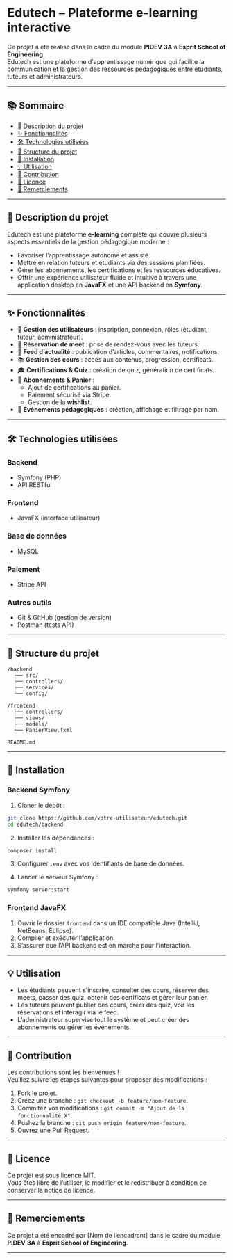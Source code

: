 
# Edutech – Plateforme e-learning interactive

Ce projet a été réalisé dans le cadre du module **PIDEV 3A** à **Esprit School of Engineering**.  
Edutech est une plateforme d'apprentissage numérique qui facilite la communication et la gestion des ressources pédagogiques entre étudiants, tuteurs et administrateurs.

---

## 📚 Sommaire

- [🎯 Description du projet](#description-du-projet)
- [✨ Fonctionnalités](#fonctionnalités)
- [🛠️ Technologies utilisées](#technologies-utilisées)
- [📁 Structure du projet](#structure-du-projet)
- [🚀 Installation](#installation)
- [💡 Utilisation](#utilisation)
- [🤝 Contribution](#contribution)
- [📄 Licence](#licence)
- [🙏 Remerciements](#remerciements)

---

## 🎯 Description du projet

Edutech est une plateforme **e-learning** complète qui couvre plusieurs aspects essentiels de la gestion pédagogique moderne :

- Favoriser l’apprentissage autonome et assisté.
- Mettre en relation tuteurs et étudiants via des sessions planifiées.
- Gérer les abonnements, les certifications et les ressources éducatives.
- Offrir une expérience utilisateur fluide et intuitive à travers une application desktop en **JavaFX** et une API backend en **Symfony**.

---

## ✨ Fonctionnalités

- 👤 **Gestion des utilisateurs** : inscription, connexion, rôles (étudiant, tuteur, administrateur).
- 📅 **Réservation de meet** : prise de rendez-vous avec les tuteurs.
- 📰 **Feed d’actualité** : publication d’articles, commentaires, notifications.
- 📚 **Gestion des cours** : accès aux contenus, progression, certificats.
- 🎓 **Certifications & Quiz** : création de quiz, génération de certificats.
- 🛒 **Abonnements & Panier** :
  - Ajout de certifications au panier.
  - Paiement sécurisé via Stripe.
  - Gestion de la **wishlist**.
- 📆 **Événements pédagogiques** : création, affichage et filtrage par nom.

---

## 🛠️ Technologies utilisées

### Backend
- Symfony (PHP)
- API RESTful

### Frontend
- JavaFX (interface utilisateur)

### Base de données
- MySQL

### Paiement
- Stripe API

### Autres outils
- Git & GitHub (gestion de version)
- Postman (tests API)

---

## 📁 Structure du projet

```
/backend
  ├── src/
  ├── controllers/
  ├── services/
  └── config/
  
/frontend
  ├── controllers/
  ├── views/
  ├── models/
  └── PanierView.fxml
  
README.md
```

---

## 🚀 Installation

### Backend Symfony

1. Cloner le dépôt :
```bash
git clone https://github.com/votre-utilisateur/edutech.git
cd edutech/backend
```

2. Installer les dépendances :
```bash
composer install
```

3. Configurer `.env` avec vos identifiants de base de données.

4. Lancer le serveur Symfony :
```bash
symfony server:start
```

### Frontend JavaFX

1. Ouvrir le dossier `frontend` dans un IDE compatible Java (IntelliJ, NetBeans, Eclipse).
2. Compiler et exécuter l’application.
3. S’assurer que l’API backend est en marche pour l’interaction.

---

## 💡 Utilisation

- Les étudiants peuvent s'inscrire, consulter des cours, réserver des meets, passer des quiz, obtenir des certificats et gérer leur panier.
- Les tuteurs peuvent publier des cours, créer des quiz, voir les réservations et interagir via le feed.
- L’administrateur supervise tout le système et peut créer des abonnements ou gérer les événements.

---

## 🤝 Contribution

Les contributions sont les bienvenues !  
Veuillez suivre les étapes suivantes pour proposer des modifications :

1. Fork le projet.
2. Créez une branche : `git checkout -b feature/nom-feature`.
3. Commitez vos modifications : `git commit -m "Ajout de la fonctionnalité X"`.
4. Pushez la branche : `git push origin feature/nom-feature`.
5. Ouvrez une Pull Request.

---

## 📄 Licence

Ce projet est sous licence MIT.  
Vous êtes libre de l’utiliser, le modifier et le redistribuer à condition de conserver la notice de licence.

---

## 🙏 Remerciements

Ce projet a été encadré par [Nom de l’encadrant] dans le cadre du module **PIDEV 3A** à **Esprit School of Engineering**.

---
